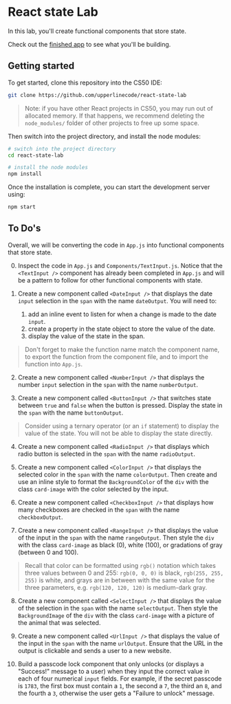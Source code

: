 # React state Lab

In this lab, you'll create functional components that store state.

Check out the [finished app](https://react-state-lab.herokuapp.com/) to see what you'll be building.

## Getting started

To get started, clone this repository into the CS50 IDE:

```bash
git clone https://github.com/upperlinecode/react-state-lab
```

> Note: if you have other React projects in CS50, you may run out of allocated memory. If that happens, we recommend deleting the `node_modules/` folder of other projects to free up some space.

Then switch into the project directory, and install the node modules:

```bash
# switch into the project directory
cd react-state-lab

# install the node modules
npm install
```

Once the installation is complete, you can start the development server using:

```bash
npm start
```

## To Do's

Overall, we will be converting the code in `App.js` into functional components that store state.

0. Inspect the code in `App.js` and `Components/TextInput.js`. Notice that the `<TextInput />` component has already been completed in `App.js` and will be a pattern to follow for other functional components with state.

1. Create a new component called `<DateInput />` that displays the date `input` selection in the `span` with the name `dateOutput`. You will need to:
	1. add an inline event to listen for when a change is made to the date `input`.
	2. create a property in the state object to store the value of the date.
	3. display the value of the state in the span.

> Don't forget to make the function name match the component name, to export the function from the component file, and to import the function into `App.js`.

2. Create a new component called `<NumberInput />` that displays the number `input` selection in the `span` with the name `numberOutput`.

3. Create a new component called `<ButtonInput />` that switches state between `true` and `false` when the button is pressed. Display the state in the `span` with the name `buttonOutput`.

> Consider using a ternary operator (or an `if` statement) to display the value of the state. You will not be able to display the state directly.

4. Create a new component called `<RadioInput />` that displays which radio button is selected in the `span` with the name `radioOutput`.

5. Create a new component called `<ColorInput />` that displays the selected color in the `span` with the name `colorOutput`. Then create and use an inline style to format the `BackgroundColor` of the `div` with the class `card-image` with the color selected by the input.

6. Create a new component called `<CheckboxInput />` that displays how many checkboxes are checked in the `span` with the name `checkboxOutput`.

7. Create a new component called `<RangeInput />` that displays the value of the input in the `span` with the name `rangeOutput`. Then style the `div` with the class `card-image` as black (0), white (100), or gradations of gray (between 0 and 100).

> Recall that color can be formatted using `rgb()` notation which takes three values between 0 and 255: `rgb(0, 0, 0)` is black, `rgb(255, 255, 255)` is white, and grays are in between with the same value for the three parameters, e.g. `rgb(120, 120, 120)` is medium-dark gray.

8. Create a new component called `<SelectInput />` that displays the value of the selection in the `span` with the name `selectOutput`. Then style the `BackgroundImage` of the `div` with the class `card-image` with a picture of the animal that was selected.

9. Create a new component called `<UrlInput />` that displays the value of the input in the `span` with the name `urlOutput`. Ensure that the URL in the output is clickable and sends a user to a new website.

10. Build a passcode lock component that only unlocks (or displays a "Success!" message to a user) when they input the correct value in each of four numerical `input` fields. For example, if the secret passcode is `1783`, the first box must contain a `1`, the second a `7`, the third an `8`, and the fourth a `3`, otherwise the user gets a "Failure to unlock" message.

